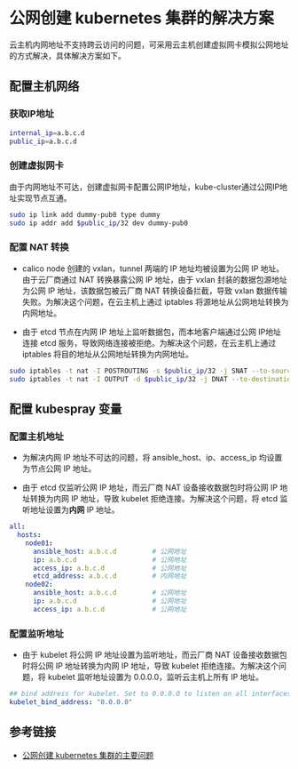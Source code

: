 # 公网创建 kubernetes 集群的解决方案

云主机内网地址不支持跨云访问的问题，可采用云主机创建虚拟网卡模拟公网地址的方式解决，具体解决方案如下。

## 配置主机网络

### 获取IP地址

```sh
internal_ip=a.b.c.d
public_ip=a.b.c.d
```

### 创建虚拟网卡

由于内网地址不可达，创建虚拟网卡配置公网IP地址，kube-cluster通过公网IP地址实现节点互通。

```sh
sudo ip link add dummy-pub0 type dummy
sudo ip addr add $public_ip/32 dev dummy-pub0
```

### 配置 NAT 转换

- calico node 创建的 vxlan，tunnel 两端的 IP 地址均被设置为公网 IP 地址。由于云厂商通过 NAT 转换暴露公网 IP 地址，由于 vxlan 封装的数据包源地址为公网 IP 地址，该数据包被云厂商 NAT 转换设备拦截，导致 vxlan 数据传输失败。为解决这个问题，在云主机上通过 iptables 将源地址从公网地址转换为内网地址。

- 由于 etcd 节点在内网 IP 地址上监听数据包，而本地客户端通过公网 IP地址连接 etcd 服务，导致网络连接被拒绝。为解决这个问题，在云主机上通过 iptables 将目的地址从公网地址转换为内网地址。

```sh
sudo iptables -t nat -I POSTROUTING -s $public_ip/32 -j SNAT --to-source $internal_ip
sudo iptables -t nat -I OUTPUT -d $public_ip/32 -j DNAT --to-destination $internal_ip
```

## 配置 kubespray 变量

### 配置主机地址

- 为解决内网 IP 地址不可达的问题，将 ansible_host、ip、access_ip 均设置为节点公网 IP 地址。

- 由于 etcd 仅监听公网 IP 地址，而云厂商 NAT 设备接收数据包时将公网 IP 地址转换为内网 IP 地址，导致 kubelet 拒绝连接。为解决这个问题，将 etcd 监听地址设置为**内网** IP 地址。

```yml : hosts.yml
all:
  hosts:
    node01:
      ansible_host: a.b.c.d         # 公网地址
      ip: a.b.c.d                   # 公网地址
      access_ip: a.b.c.d            # 公网地址
      etcd_address: a.b.c.d         # 内网地址
    node02:
      ansible_host: a.b.c.d         # 公网地址
      ip: a.b.c.d                   # 公网地址
      access_ip: a.b.c.d            # 公网地址
```

### 配置监听地址

- 由于 kubelet 将公网 IP 地址设置为监听地址，而云厂商 NAT 设备接收数据包时将公网 IP 地址转换为内网 IP 地址，导致 kubelet 拒绝连接。为解决这个问题，将 kubelet 监听地址设置为 0.0.0.0，监听云主机上所有 IP 地址。

```yml : group_vars/k8s_cluster/k8s-cluster.yml
## bind address for kubelet. Set to 0.0.0.0 to listen on all interfaces
kubelet_bind_address: "0.0.0.0"
```

## 参考链接

- [公网创建 kubernetes 集群的主要问题](problems.md)
